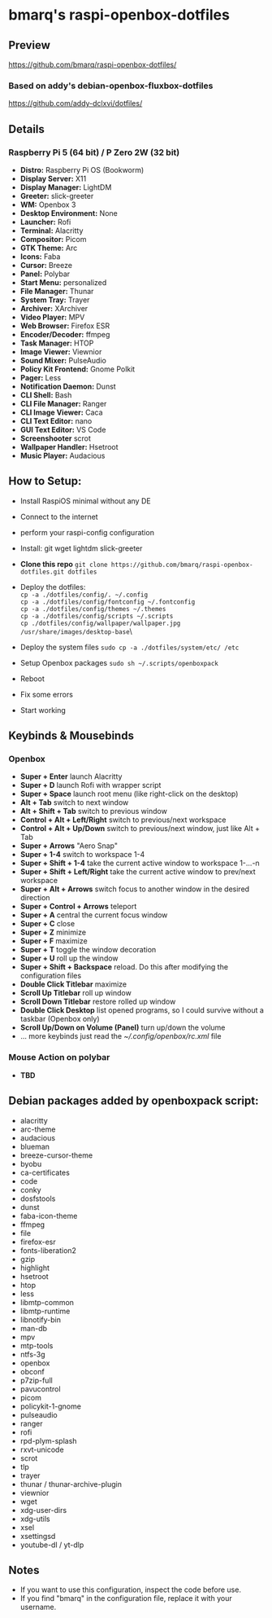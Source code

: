 # bmarq's raspi-openbox-dotfiles
## Preview
https://github.com/bmarq/raspi-openbox-dotfiles/
<br />

### Based on addy's debian-openbox-fluxbox-dotfiles
https://github.com/addy-dclxvi/dotfiles/
<br />

## Details
### Raspberry Pi 5 (64 bit) / P Zero 2W (32 bit)
- **Distro:** Raspberry Pi OS (Bookworm)
- **Display Server:** X11
- **Display Manager:** LightDM
- **Greeter:** slick-greeter
- **WM:** Openbox 3
- **Desktop Environment:** None
- **Launcher:** Rofi
- **Terminal:** Alacritty
- **Compositor:** Picom
- **GTK Theme:** Arc
- **Icons:** Faba
- **Cursor:** Breeze
- **Panel:** Polybar
- **Start Menu:** personalized
- **File Manager:** Thunar
- **System Tray:** Trayer
- **Archiver:** XArchiver
- **Video Player:** MPV
- **Web Browser:** Firefox ESR
- **Encoder/Decoder:** ffmpeg
- **Task Manager:** HTOP
- **Image Viewer:** Viewnior
- **Sound Mixer:** PulseAudio
- **Policy Kit Frontend:** Gnome Polkit
- **Pager:** Less
- **Notification Daemon:** Dunst
- **CLI Shell:** Bash
- **CLI File Manager:** Ranger
- **CLI Image Viewer:** Caca
- **CLI Text Editor:** nano
- **GUI Text Editor:** VS Code
- **Screenshooter** scrot
- **Wallpaper Handler:** Hsetroot
- **Music Player:** Audacious

## How to Setup:
- Install RaspiOS minimal without any DE
- Connect to the internet
- perform your raspi-config configuration
- Install: git wget lightdm slick-greeter

- **Clone this repo** `git clone https://github.com/bmarq/raspi-openbox-dotfiles.git dotfiles`
- Deploy the dotfiles:\
  `cp -a ./dotfiles/config/. ~/.config`\
  `cp -a ./dotfiles/config/fontconfig ~/.fontconfig` \
  `cp -a ./dotfiles/config/themes ~/.themes`\
  `cp -a ./dotfiles/config/scripts ~/.scripts`\
  `cp ./dotfiles/config/wallpaper/wallpaper.jpg /usr/share/images/desktop-base`\
  
- Deploy the system files `sudo cp -a ./dotfiles/system/etc/ /etc`
- Setup Openbox packages `sudo sh ~/.scripts/openboxpack`
- Reboot
- Fix some errors
- Start working

## Keybinds & Mousebinds
### Openbox
- **Super + Enter** launch Alacritty
- **Super + D** launch Rofi with wrapper script
- **Super + Space** launch root menu (like right-click on the desktop)
- **Alt + Tab** switch to next window
- **Alt + Shift + Tab** switch to previous window
- **Control + Alt + Left/Right** switch to previous/next workspace
- **Control + Alt + Up/Down**  switch to previous/next window, just like Alt + Tab
- **Super + Arrows** "Aero Snap"
- **Super + 1-4** switch to workspace 1-4
- **Super + Shift + 1-4** take the current active window to workspace 1-...-n
- **Super + Shift + Left/Right** take the current active window to prev/next workspace
- **Super + Alt + Arrows** switch focus to another window in the desired direction
- **Super + Control + Arrows** teleport
- **Super + A** central the current focus window
- **Super + C** close
- **Super + Z** minimize
- **Super + F** maximize
- **Super + T** toggle the window decoration
- **Super + U** roll up the window
- **Super + Shift + Backspace** reload. Do this after modifying the configuration files
- **Double Click Titlebar** maximize
- **Scroll Up Titlebar** roll up window
- **Scroll Down Titlebar** restore rolled up window
- **Double Click Desktop** list opened programs, so I could survive without a taskbar (Openbox only)
- **Scroll Up/Down on Volume (Panel)** turn up/down the volume
- ... more keybinds just read the *~/.config/openbox/rc.xml* file

### Mouse Action on polybar 
- **TBD**

## Debian packages added by openboxpack script:
- alacritty
- arc-theme
- audacious
- blueman
- breeze-cursor-theme
- byobu
- ca-certificates
- code
- conky
- dosfstools
- dunst
- faba-icon-theme
- ffmpeg
- file
- firefox-esr
- fonts-liberation2
- gzip
- highlight
- hsetroot
- htop
- less
- libmtp-common
- libmtp-runtime
- libnotify-bin
- man-db
- mpv
- mtp-tools
- ntfs-3g
- openbox
- obconf
- p7zip-full
- pavucontrol
- picom
- policykit-1-gnome
- pulseaudio
- ranger
- rofi
- rpd-plym-splash
- rxvt-unicode
- scrot
- tlp
- trayer
- thunar / thunar-archive-plugin
- viewnior
- wget
- xdg-user-dirs
- xdg-utils
- xsel
- xsettingsd
- youtube-dl / yt-dlp

## Notes
- If you want to use this configuration, inspect the code before use.
- If you find "bmarq" in the configuration file, replace it with your username.
